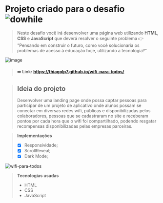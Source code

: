 # Projeto criado para o desafio ![dowhile](https://user-images.githubusercontent.com/92824127/146020437-0fa30346-3e89-4d7a-979a-6663dc128f7e.png)




> Neste desafio você irá desenvolver uma página web utilizando **HTML**, **CSS** e **JavaScript** que deverá resolver o seguinte problema
> 👉 "Pensando em construir o futuro, como você solucionaria os problemas de acesso à educação hoje, utilizando a tecnologia?"

![image](https://user-images.githubusercontent.com/92824127/146018747-50c1fcd9-0596-4543-b0f0-2caf2e6a1990.png)

> #### ➡️ Link: https://thiagolp7.github.io/wifi-para-todos/

> ## Ideia do projeto
> Desenvolver uma landing page onde possa captar pessoas para participar de um projeto de aplicativo onde alunos possam se conectar em diversas redes wifi, públicas e disponibilizadas pelos colaboradores, pessoas que se cadastraram no site e receberam pontos por cada hora que o wifi foi compartilhado, podendo resgatar recompensas disponibilizadas pelas empresas parceiras. 

> **Implementações** 
> - [x] Responsividade; 
> - [x] ScrollReveal;
> - [x] Dark Mode; 

![wifi-para-todos](https://user-images.githubusercontent.com/92824127/146027100-f7681b69-a1ab-4aa4-adcf-4ae8b3fa3f4b.gif)


> **Tecnologias usadas**
> - HTML
> - CSS
> - JavaScript


